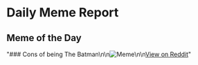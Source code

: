 # Daily Meme Report

## Meme of the Day
"### Cons of being The Batman\n\n![Meme](https://i.redd.it/nfr3z686sf3f1.png)\n\n[View on Reddit](https://redd.it/1kx699o)"

